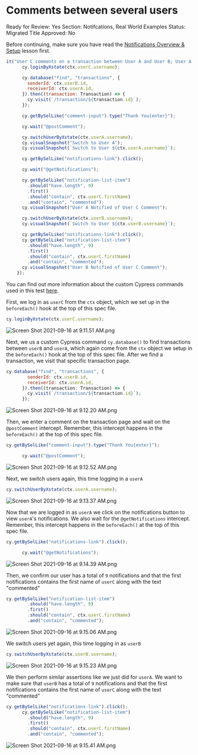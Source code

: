 # Comments between several users

Ready for Review: Yes
Section: Notifcations, Real World Examples
Status: Migrated
Title Approved: No

Before continuing, make sure you have read the [Notifications Overview & Setup](Notifications%20Overview%20&%20Setup%206a27a2d9b5434a229982931bf0821066.md) lesson first.

```jsx
it("User C comments on a transaction between User A and User B; User A and B get notifications that User C commented on their transaction", function () {
      cy.loginByXstate(ctx.userC.username);

      cy.database("find", "transactions", {
        senderId: ctx.userB.id,
        receiverId: ctx.userA.id,
      }).then((transaction: Transaction) => {
        cy.visit(`/transaction/${transaction.id}`);
      });

      cy.getBySelLike("comment-input").type("Thank You{enter}");

      cy.wait("@postComment");

      cy.switchUserByXstate(ctx.userA.username);
      cy.visualSnapshot("Switch to User A");
      cy.visualSnapshot(`Switch to User ${ctx.userA.username}`);

      cy.getBySelLike("notifications-link").click();

      cy.wait("@getNotifications");

      cy.getBySelLike("notification-list-item")
        .should("have.length", 9)
        .first()
        .should("contain", ctx.userC.firstName)
        .and("contain", "commented");
      cy.visualSnapshot("User A Notified of User C Comment");

      cy.switchUserByXstate(ctx.userB.username);
      cy.visualSnapshot(`Switch to User ${ctx.userB.username}`);

      cy.getBySelLike("notifications-link").click();
      cy.getBySelLike("notification-list-item")
        .should("have.length", 9)
        .first()
        .should("contain", ctx.userC.firstName)
        .and("contain", "commented");
      cy.visualSnapshot("User B Notified of User C Comment");
    });

```

You can find out more information about the custom Cypress commands used in this test [here](https://www.notion.so/RWA-Custom-Cypress-Commands-Tasks-Functions-5efc9089b2184a22910b5532796a65dd).

First, we log in as `userC`  from the `ctx` object, which we set up in the `beforeEach()` hook at the top of this spec file.

```jsx
cy.loginByXstate(ctx.userC.username);

```

![Screen Shot 2021-09-16 at 9.11.51 AM.png](Comments%20between%20several%20users%2027d107876ee84436a188698535ec1aa0/Screen_Shot_2021-09-16_at_9.11.51_AM.png)

Next, we us a custom Cypress command `cy.database()` to find transactions between `userB` and `userA`, which again come from the `ctx` object we setup in the `beforeEach()` hook at the top of this spec file. After we find a transaction, we visit that specific transaction page.

```jsx
cy.database("find", "transactions", {
        senderId: ctx.userB.id,
        receiverId: ctx.userA.id,
      }).then((transaction: Transaction) => {
        cy.visit(`/transaction/${transaction.id}`);
      });

```

![Screen Shot 2021-09-16 at 9.12.20 AM.png](Comments%20between%20several%20users%2027d107876ee84436a188698535ec1aa0/Screen_Shot_2021-09-16_at_9.12.20_AM.png)

Then, we enter a comment on the transaction page and wait on the `@postComment` intercept. Remember, this intercept happens in the `beforeEach()` at the top of this spec file.

```jsx
cy.getBySelLike("comment-input").type("Thank You{enter}");

      cy.wait("@postComment");

```

![Screen Shot 2021-09-16 at 9.12.52 AM.png](Comments%20between%20several%20users%2027d107876ee84436a188698535ec1aa0/Screen_Shot_2021-09-16_at_9.12.52_AM.png)

Next, we switch users again, this time logging in a `userA`

```jsx
cy.switchUserByXstate(ctx.userA.username);

```

![Screen Shot 2021-09-16 at 9.13.37 AM.png](Comments%20between%20several%20users%2027d107876ee84436a188698535ec1aa0/Screen_Shot_2021-09-16_at_9.13.37_AM.png)

Now that we are logged in as `userA` we click on the notifications button to view `userA`'s notifications. We also wait for the `@getNotifications` intercept. Remember, this intercept happens in the `beforeEach()` at the top of this spec file.

```jsx
cy.getBySelLike("notifications-link").click();

      cy.wait("@getNotifications");

```

![Screen Shot 2021-09-16 at 9.14.39 AM.png](Comments%20between%20several%20users%2027d107876ee84436a188698535ec1aa0/Screen_Shot_2021-09-16_at_9.14.39_AM.png)

Then, we confirm our user has a total of `9` notifications and that the first notifications contains the first name of `userC` along with the text "commented"

```jsx
cy.getBySelLike("notification-list-item")
        .should("have.length", 9)
        .first()
        .should("contain", ctx.userC.firstName)
        .and("contain", "commented");

```

![Screen Shot 2021-09-16 at 9.15.06 AM.png](Comments%20between%20several%20users%2027d107876ee84436a188698535ec1aa0/Screen_Shot_2021-09-16_at_9.15.06_AM.png)

We switch users yet again, this time logging in as `userB`

```jsx
cy.switchUserByXstate(ctx.userB.username);

```

![Screen Shot 2021-09-16 at 9.15.23 AM.png](Comments%20between%20several%20users%2027d107876ee84436a188698535ec1aa0/Screen_Shot_2021-09-16_at_9.15.23_AM.png)

We then perform similar assertions like we just did for `userA`. We want to make sure that `userB` has a total of `9` notifications and that the first notifications contains the first name of `userC` along with the text "commented"

```jsx
cy.getBySelLike("notifications-link").click();
      cy.getBySelLike("notification-list-item")
        .should("have.length", 9)
        .first()
        .should("contain", ctx.userC.firstName)
        .and("contain", "commented");

```

![Screen Shot 2021-09-16 at 9.15.41 AM.png](Comments%20between%20several%20users%2027d107876ee84436a188698535ec1aa0/Screen_Shot_2021-09-16_at_9.15.41_AM.png)